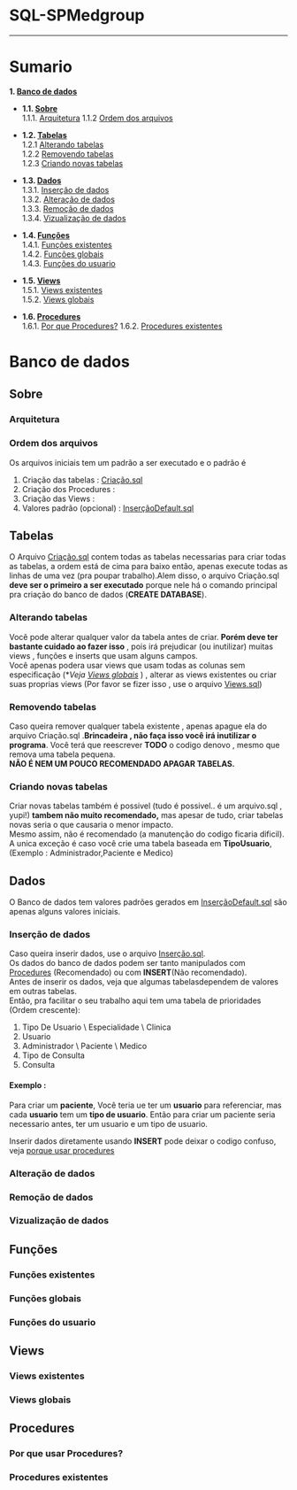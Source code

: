 # SQL-SPMedgroup
------------


# Sumario  
**1. [Banco de dados](#Banco-de-dados)**  
 * **1.1. [Sobre](#Sobre)**  
  1.1.1. [Arquitetura](#Arquitetura)
  1.1.2 [Ordem dos arquivos](#Ordem-dos-arquivos)
 
* **1.2. [Tabelas](#Tabelas)**  
  1.2.1 [Alterando tabelas](#Alterando-tabelas)  
  1.2.2 [Removendo tabelas](#Removendo-tabelas)  
  1.2.3 [Criando novas tabelas](#Criando-novas-tabelas)  
  
* **1.3. [Dados](#Dados)**  
 1.3.1. [Inserção de dados](#Inserção-de-dados)  
 1.3.2. [Alteração de dados](#Alteração-de-dados)  
 1.3.3. [Remoção de dados](#Remoção-de-dados)  
 1.3.4. [Vizualização de dados](#Vizualização-de-dados)  
  
* **1.4. [Funções](#Funções)**  
  1.4.1. [Funções existentes](#Funções-existentes)  
  1.4.2. [Funções globais](#Funções-globais)  
  1.4.3. [Funções do usuario](#Funções-do-usuario)  
  
* **1.5. [Views](#Views)**  
  1.5.1. [Views existentes](#Views-existentes)  
  1.5.2. [Views globais](#Views-globais)  
  
* **1.6. [Procedures](#Procedures)**  
  1.6.1. [Por que Procedures?](#Por-que-usar-Procedures?)
  1.6.2. [Procedures existentes](#Procedures-existentes)
  
# Banco de dados  

## Sobre  

### Arquitetura  

### Ordem dos arquivos  
Os arquivos iniciais tem um padrão a ser executado e o padrão é
1. Criação das tabelas : [Criação.sql](https://github.com/Chingling152/SQL-SPMedgroup/blob/master/Cria%C3%A7%C3%A3o.sql "Criação.sql")
2. Criação dos Procedures :
3. Criação das Views : 
4. Valores padrão (opcional) : [InserçãoDefault.sql](https://github.com/Chingling152/SQL-SPMedgroup/blob/master/Inser%C3%A7%C3%A3oDefault.sql "InserçãoDefault.sql")

## Tabelas  
O Arquivo [Criação.sql](https://github.com/Chingling152/SQL-SPMedgroup/blob/master/Cria%C3%A7%C3%A3o.sql "Criação.sql") contem todas as tabelas necessarias para criar todas as tabelas, a ordem está de cima para baixo então, apenas execute todas as linhas de uma vez (pra poupar trabalho).Alem disso, o arquivo Criação.sql **deve ser o primeiro a ser executado** porque nele há o comando principal pra criação do banco de dados (**CREATE DATABASE**).  

### Alterando tabelas  
Você pode alterar qualquer valor da tabela antes de criar. **Porém deve ter bastante cuidado ao fazer isso** , pois irá prejudicar (ou inutilizar) muitas views , funções e inserts que usam alguns campos.  
Você apenas podera usar views que usam todas as colunas sem especificação (\**Veja [Views globais](#Views-globais)* ) , alterar as views existentes ou criar suas proprias views (Por favor se fizer isso , use o arquivo [Views.sql](#))  

### Removendo tabelas  
Caso queira remover qualquer tabela existente , apenas apague ela do arquivo Criação.sql .**Brincadeira , não faça isso você irá inutilizar o programa**. Você terá que reescrever **TODO** o codigo denovo , mesmo que remova uma tabela pequena.  
**NÃO É NEM UM POUCO RECOMENDADO APAGAR TABELAS.**  
### Criando novas tabelas  
Criar novas tabelas também é possivel (tudo é possivel.. é um arquivo.sql , yupi!) **tambem não muito recomendado,** mas apesar de tudo, criar tabelas novas seria o que causaria o menor impacto.  
Mesmo assim, não é recomendado (a manutenção do codigo ficaria dificil).  
A unica exceção é caso você crie uma tabela baseada em **TipoUsuario**, (Exemplo : Administrador,Paciente e Medico)

## Dados  
O Banco de dados tem valores padrões gerados em [InserçãoDefault.sql](https://github.com/Chingling152/SQL-SPMedgroup/blob/master/Inser%C3%A7%C3%A3oDefault.sql "InserçãoDefault.sql") são apenas alguns valores iniciais.  

### Inserção de dados
Caso queira inserir dados, use o arquivo [Inserção.sql](#).  
Os dados do banco de dados podem ser tanto manipulados com [Procedures](#Procedures) (Recomendado) ou com **INSERT**(Não recomendado).  
Antes de inserir os dados, veja que algumas tabelasdependem de valores em outras tabelas.  
Então, pra facilitar o seu trabalho aqui tem uma tabela de prioridades (Ordem crescente):   

1. Tipo De Usuario \ Especialidade \ Clinica  
2. Usuario  
3. Administrador \ Paciente \ Medico  
4. Tipo de Consulta  
5. Consulta  

#### Exemplo : 
Para criar um **paciente**, Você teria ue ter um **usuario** para referenciar, mas cada **usuario** tem um **tipo de usuario**. Então para criar um paciente seria necessario antes, ter um usuario e um tipo de usuario.  
  
Inserir dados diretamente usando **INSERT** pode deixar o codigo confuso, veja [porque usar procedures](#Por-que-usar-Procedures?)

### Alteração de dados  

### Remoção de dados  

### Vizualização de dados  

## Funções

### Funções existentes
### Funções globais
### Funções do usuario

## Views  

### Views existentes   
### Views globais   

## Procedures  

### Por que usar Procedures?

### Procedures existentes  

